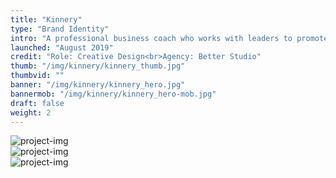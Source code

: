 ```yaml
---
title: "Kinnery"
type: "Brand Identity"
intro: "A professional business coach who works with leaders to promote behavioural change that allows their businesses to prosper. We created a more mature brand identity to better reflect Ian’s wealth of knowledge. Materials for applications were carefully selected to reflect the natural landscape imagery used throughout the brand."
launched: "August 2019"
credit: "Role: Creative Design<br>Agency: Better Studio"
thumb: "/img/kinnery/kinnery_thumb.jpg"
thumbvid: ""
banner: "/img/kinnery/kinnery_hero.jpg"
bannermob: "/img/kinnery/kinnery_hero-mob.jpg"
draft: false
weight: 2
---
```

<div class="row">
    <div class="col-xs-12">
        <picture>
            <source media="(max-width: 767px)" srcset="/img/kinnery/kinnery_cards1-mob.jpg">
            <source media="(min-width: 768px)" srcset="/img/kinnery/kinnery_cards1.jpg">
            <img src="/img/kinnery/kinnery_cards1.jpg" alt="project-img" class="project-img">
        </picture>
    </div>
</div>
<div class="row">
    <div class="col-xs-12 col-sm-8">
        <picture>
            <source media="(max-width: 767px)" srcset="/img/kinnery/kinnery_cards2-mob.jpg">
            <source media="(min-width: 768px)" srcset="/img/kinnery/kinnery_cards2.jpg">
            <img src="/img/kinnery/kinnery_cards2.jpg" alt="project-img" class="project-img">
        </picture>
    </div>
</div>
<div class="row end-xs">
    <div class="col-xs-12 col-sm-8">
        <picture>
            <source media="(max-width: 767px)" srcset="/img/kinnery/kinnery_cards3-mob.jpg">
            <source media="(min-width: 768px)" srcset="/img/kinnery/kinnery_cards3.jpg">
            <img src="/img/kinnery/kinnery_cards3.jpg" alt="project-img" class="project-img">
        </picture>
    </div>
</div>
